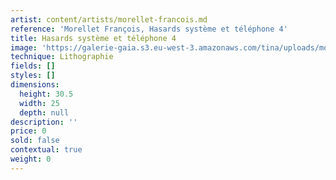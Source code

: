 ```yaml
---
artist: content/artists/morellet-francois.md
reference: 'Morellet François, Hasards système et téléphone 4'
title: Hasards système et téléphone 4
image: 'https://galerie-gaia.s3.eu-west-3.amazonaws.com/tina/uploads/morellet-francois/galerie-gaia-francois-morellet-4.jpg'
technique: Lithographie
fields: []
styles: []
dimensions:
  height: 30.5
  width: 25
  depth: null
description: ''
price: 0
sold: false
contextual: true
weight: 0
---
```


